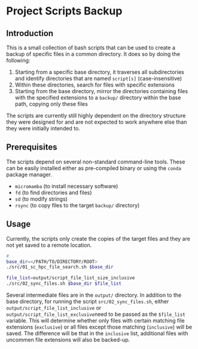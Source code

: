 # Project Scripts Backup

## Introduction

This is a small collection of bash scripts that can be used to create a backup
of specific files in a common directory. It does so by doing the following:

1. Starting from a specific base directory, it traverses all subdirectories and
   identify directories that are named `script[s]` (case-insensitive)
2. Within these directories, search for files with specific extensions
3. Starting from the base directory, mirror the directories containing files
   with the specified extensions to a `backup/` directory within the base path,
   copying only these files

The scripts are currently still highly dependent on the directory structure
they were designed for and are not expected to work anywhere else than they
were initially intended to.

## Prerequisites

The scripts depend on several non-standard command-line tools. These can be
easily installed either as pre-compiled binary or using the `conda` package
manager.

* `micromamba` (to install necessary software)
* `fd` (to find directories and files)
* `sd` (to modify strings)
* `rsync` (to copy files to the target `backup/` directory)

## Usage

Currently, the scripts only create the copies of the target files and they are
not yet saved to a remote location.

```bash
# 
base_dir=</PATH/TO/DIRECTORY/ROOT>
./src/01_sc_hpc_file_search.sh $base_dir

file_list=output/script_file_list_size_inclusive
./src/02_sync_files.sh $base_dir $file_list
```

Several intermediate files are in the `output/` directory. In addition to the
base directory, for running the script `src/02_sync_files.sh`, either
`output/script_file_list_inclusive` or `output/script_file_list_exclusive`need
to be passed as the `$file_list` variable. This will determine whether only
files with certain matching file extensions (`exclusive`) or all files except
those matching (`inclusive`) will be saved. The difference will be that in the
`inclusive` list, additional files with uncommen file extensions will also be
backed-up.
